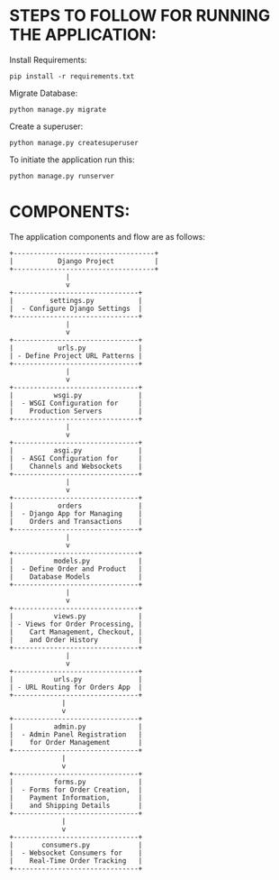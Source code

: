 # STEPS TO FOLLOW FOR RUNNING  THE APPLICATION:

Install Requirements:

```pip install -r requirements.txt```

Migrate Database:

```python manage.py migrate```

Create a superuser:

```python manage.py createsuperuser```

To initiate the application run this:

```python manage.py runserver```


# COMPONENTS:

The application components and flow are as follows:

    +-----------------------------------+
    |           Django Project          |
    +-----------------------------------+
                  |
                  v
    +-------------------------------+
    |         settings.py           |
    |  - Configure Django Settings  |
    +-------------------------------+
                  |
                  v
    +-------------------------------+
    |           urls.py             |
    | - Define Project URL Patterns |
    +-------------------------------+
                  |
                  v
    +-------------------------------+
    |          wsgi.py              |
    |  - WSGI Configuration for     |
    |    Production Servers         |
    +-------------------------------+
                  |
                  v
    +-------------------------------+
    |          asgi.py              |
    |  - ASGI Configuration for     |
    |    Channels and Websockets    |
    +-------------------------------+
                  |
                  v
    +-------------------------------+
    |           orders              |
    |  - Django App for Managing    |
    |    Orders and Transactions    |
    +-------------------------------+
                  |         
                  v         
    +-------------------------------+
    |          models.py            |
    |  - Define Order and Product   |
    |    Database Models            |
    +-------------------------------+
                  |
                  v
    +-------------------------------+
    |          views.py             |
    | - Views for Order Processing, |
    |    Cart Management, Checkout, |
    |    and Order History          |
    +-------------------------------+
                  |
                  v
    +-------------------------------+
    |          urls.py              |
    | - URL Routing for Orders App  |
    +-------------------------------+
                 |
                 v
    +-------------------------------+
    |          admin.py             |
    |  - Admin Panel Registration   |
    |    for Order Management       |
    +-------------------------------+
                 |
                 v
    +-------------------------------+
    |          forms.py             |
    |  - Forms for Order Creation,  |
    |    Payment Information,       |
    |    and Shipping Details       |
    +-------------------------------+
                 |
                 v
    +-------------------------------+
    |       consumers.py            |
    |  - Websocket Consumers for    |
    |    Real-Time Order Tracking   |
    +-------------------------------+
